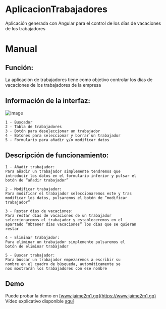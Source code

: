 # AplicacionTrabajadores
Aplicación generada con Angular para el control de los días de vacaciones de los trabajadores


# Manual
## Función:

La aplicación de trabajadores tiene como objetivo controlar los
días de vacaciones de los trabajadores de la empresa

## Información de la interfaz:
![image](https://user-images.githubusercontent.com/31405248/117456093-2056d600-af48-11eb-87d6-bc39a7eedbd1.png)

```
1 - Buscador
2 - Tabla de trabajadores
3 - Botón para deseleccionar un trabajador
4 - Botones para seleccionar y borrar un trabajador
5 - Formulario para añadir y/o modificar datos
```

## Descripción de funcionamiento:

```
1 - Añadir trabajador:
Para añadir un trabajador simplemente tendremos que
introducir los datos en el formulario inferior y pulsar el
botón de “añadir trabajador”
```
```
2 - Modificar trabajador:
Para modificar el trabajador seleccionaremos este y tras
modificar los datos, pulsaremos el botón de “modificar
trabajador”
```
```
3 - Restar días de vacaciones:
Para restar días de vacaciones de un trabajador
seleccionaremos el trabajador y estableceremos en el
apartado “Obtener días vacaciones” los días que se quieran
restar
```
```
4 - Eliminar trabajador:
Para eliminar un trabajador simplemente pulsaremos el
botón de eliminar trabajador
```
```
5 - Buscar trabajador:
Para buscar un trabajador empezaremos a escribir su
nombre en el cuadro de búsqueda, automáticamente se
nos mostrarán los trabajadores con ese nombre
```
## Demo

Puede probar la demo en [www.jaime2m1.gq](https://www.jaime2m1.gq)
Vídeo explicativo disponible [aquí](https://youtu.be/Jb-ODHKNpfI)


